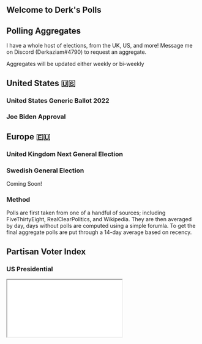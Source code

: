 ## Welcome to Derk's Polls

## Polling Aggregates

I have a whole host of elections, from the UK, US, and more! Message me on Discord (Derkaziam#4790) to request an aggregate.

Aggregates will be updated either weekly or bi-weekly

## United States 🇺🇸

### United States Generic Ballot 2022
<div class="flourish-embed flourish-chart" data-src="visualisation/10673157"><script src="https://public.flourish.studio/resources/embed.js"></script></div>

### Joe Biden Approval 

<div class="flourish-embed flourish-chart" data-src="visualisation/10718866"><script src="https://public.flourish.studio/resources/embed.js"></script></div>

## Europe 🇪🇺

### United Kingdom Next General Election
<div class="flourish-embed flourish-chart" data-src="visualisation/10672849"><script src="https://public.flourish.studio/resources/embed.js"></script></div>

### Swedish General Election

Coming Soon!

### Method

Polls are first taken from one of a handful of sources; including FiveThirtyEight, RealClearPolitics, and Wikipedia. They are then averaged by day, days without polls are computed using a simple forumla. To get the final aggregate polls are put through a 14-day average based on recency.

## Partisan Voter Index

### US Presidential
<iframe src=(https://www.yapms.com/app/?u=1rl&m=dGVzdA==)></iframe>

